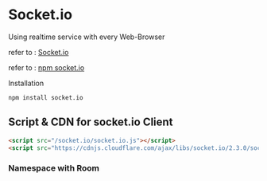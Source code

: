 # Socket.io

Using realtime service with every Web-Browser

refer to : [Socket.io](http://socket.io)

refer to : [npm socket.io](https://www.npmjs.com/package/socket.io)

Installation

```command
npm install socket.io
```

## Script & CDN for socket.io Client

```html
<script src="/socket.io/socket.io.js"></script>
<script src="https://cdnjs.cloudflare.com/ajax/libs/socket.io/2.3.0/socket.io.js"></script>
```

### Namespace with Room

